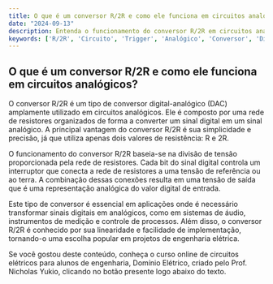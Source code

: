 ```yaml
---
title: O que é um conversor R/2R e como ele funciona em circuitos analógicos?
date: "2024-09-13"
description: Entenda o funcionamento do conversor R/2R em circuitos analógicos e sua importância na engenharia elétrica.
keywords: ['R/2R', 'Circuito', 'Trigger', 'Analógico', 'Conversor', 'Diagrama', 'Filtro']
---
```


## O que é um conversor R/2R e como ele funciona em circuitos analógicos?

O conversor R/2R é um tipo de conversor digital-analógico (DAC) amplamente utilizado em circuitos analógicos. Ele é composto por uma rede de resistores organizados de forma a converter um sinal digital em um sinal analógico. A principal vantagem do conversor R/2R é sua simplicidade e precisão, já que utiliza apenas dois valores de resistência: R e 2R.

O funcionamento do conversor R/2R baseia-se na divisão de tensão proporcionada pela rede de resistores. Cada bit do sinal digital controla um interruptor que conecta a rede de resistores a uma tensão de referência ou ao terra. A combinação dessas conexões resulta em uma tensão de saída que é uma representação analógica do valor digital de entrada.

Este tipo de conversor é essencial em aplicações onde é necessário transformar sinais digitais em analógicos, como em sistemas de áudio, instrumentos de medição e controle de processos. Além disso, o conversor R/2R é conhecido por sua linearidade e facilidade de implementação, tornando-o uma escolha popular em projetos de engenharia elétrica.

Se você gostou deste conteúdo, conheça o curso online de circuitos elétricos para alunos de engenharia, Domínio Elétrico, criado pelo Prof. Nicholas Yukio, clicando no botão presente logo abaixo do texto.